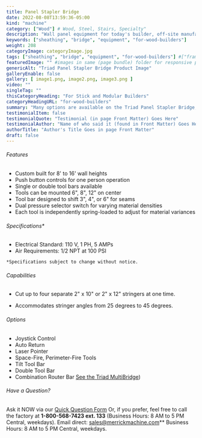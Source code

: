```yaml
---
title: Panel Stapler Bridge
date: 2022-08-08T13:59:36-05:00
kind: "machine"
category: ["Wood"] # Wood, Steel, Stairs, Specialty"
description: "Wall panel equipment for today's builder, off-site manufacturing, modular construction, wall panelization center, including wall panel components and subcomponents machines."
keywords: ["sheathing", "bridge", "equipment", "for-wood-builders"]
weight: 208
categoryImage: categoryImage.jpg
tags: ["sheathing", "bridge", "equipment", "for-wood-builders"] #["framing", "table", "mobile", "stick-builder" "shed-builder"]
featuredImage: "" #images in same (page bundle) folder for responsive processing
genericAlt: "Triad Panel Stapler Bridge Product Image"
galleryEnable: false
gallery: [ image1.png, image2.png, image3.png ]
video: ""
singleTag: ""
thisCategoryHeading: "For Stick and Modular Builders"
categoryHeadingURL: "for-wood-builders"
summary: "Many options are available on the Triad Panel Stapler Bridge, including the ability to handle staggered sheathing. Manual, semi-automatic, or virtually unmanned operation"
testimonialItem: false
testimonialQuote: "Testimonial (in page Front Matter) Goes Here"
testimonialAuthor: "Name of who said it (found in Front Matter) Goes Here"
authorTitle: "Author's Title Goes in page Front Matter"
draft: false
---
```


###### Features

- Custom built for 8' to 16' wall heights
- Push button controls for one person operation
- Single or double tool bars available
- Tools can be mounted 6", 8", 12" on center
- Tool bar designed to shift 3", 4", or 6" for seams
- Dual pressure selector switch for varying material densities
- Each tool is independently spring-loaded to adjust for material variances

###### Specifications*

- Electrical Standard: 110 V, 1 PH, 5 AMPs
- Air Requirements: 1/2 NPT at 100 PSI

`*Specifications subject to change without notice.`

###### Capabilities

- Cut up to four separate 2" x 10" or 2" x 12" stringers at one time.

- Accommodates stringer angles from 25 degrees to 45 degrees.

###### Options

- Joystick Control
- Auto Return
- Laser Pointer
- Space-Fire, Perimeter-Fire Tools
- Tilt Tool Bar
- Double Tool Bar
- Combination Router Bar [See the Triad MultiBridge](/machine/multibridge/))

###### Have a Question?

Ask it NOW via our [Quick Question Form](#qq)
Or, if you prefer, feel free to call the factory at **1-800-568-7423 ext. 133** (Business Hours: 8 AM to 5 PM Central, weekdays). Email direct: sales@merrickmachine.com** Business Hours: 8 AM to 5 PM Central, weekdays.
